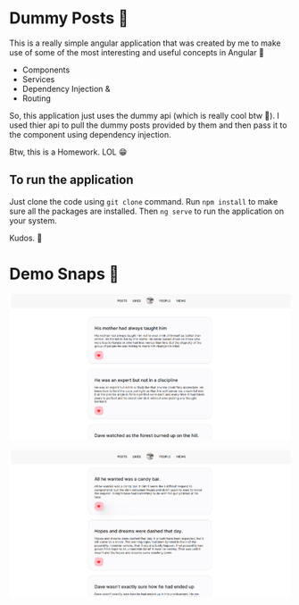 # Dummy Posts 🍭

This is a really simple angular application that was created by me 
to make use of some of the most interesting and useful concepts in Angular 🥵

- Components
- Services
- Dependency Injection & 
- Routing
  
So, this application just uses the dummy api (which is really cool btw 🤘). 
I used thier api to pull the dummy posts provided by them and then pass it to the component using dependency injection.

Btw, this is a Homework. LOL 😁

## To run the application

Just clone the code using `git clone` command.
Run `npm install` to make sure all the packages are installed.
Then `ng serve` to run the application on your system.

Kudos. 👋

# Demo Snaps 📸

<!-- add snap shots from /snaps -->
![snap 1](snaps/ss1.png)

![snap 2](snaps/ss2.png)


